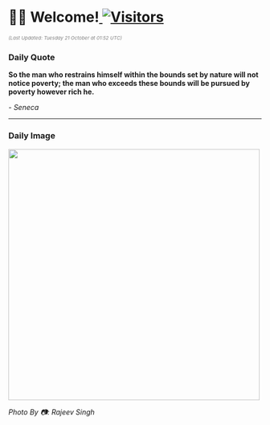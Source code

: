 <h1>👋🏽 Welcome!<a href="https://github.com/OmitNomis/"> <img src="https://visitor-badge.laobi.icu/badge?page_id=OmitNomis" alt="Visitors"></a></h1>

<i><p style="font-size: 0.6rem; color:gray">(Last Updated: Tuesday 21 October at 01:52 UTC)</p></i>

<h3> Daily Quote </h3>
<b><p>So the man who restrains himself within the bounds set by nature will not notice poverty; the man who exceeds these bounds will be pursued by poverty however rich he.</p></b>
<i><caption style="font-size: 0.8rem; color:gray;">- Seneca</caption></i>


<hr>

<h3>Daily Image</h3>
<a href="https://images.pexels.com/photos/34364458/pexels-photo-34364458.jpeg" target="_blank"><img style="height:500px;" src="https://images.pexels.com/photos/34364458/pexels-photo-34364458.jpeg"/></a>

<i><caption style="font-size: 0.8rem; color:gray;"> Photo By 📷: Rajeev  Singh</caption></i>
